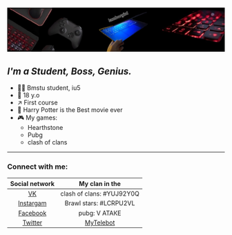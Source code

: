 ![2](Lamborgini.jpg)
## *I'm a Student, Boss, Genius.*

- 👨‍💻 Bmstu student, iu5
- 🤵 18 y.o
- ↗️ First course 
- 🧙 Harry Potter is the Best movie ever
- 🎮 My games:
  - Hearthstone
  - Pubg
  - clash of clans

---

### Connect with me:

| Social network | My clan in the | 
|:-------:|:---:|
|[VK](https://vk.com/boss_permyakoovv)| clash of clans: #YUJ92Y0Q    |
|[Instargam](https://www.instagram.com/permyakoovv/)|Brawl stars: #LCRPU2VL  
|[Facebook](https://www.facebook.com/profile.php?id=100021715921839) | pubg: V АТАКЕ|
|[Twitter](https://twitter.com/Iw7j0jNeuWDUqHl?t=odDCZphkmZ1jTlXyDMDN2g&s=09) |[MyTelebot](https://t.me/Di_rom_pa_bot)| 
